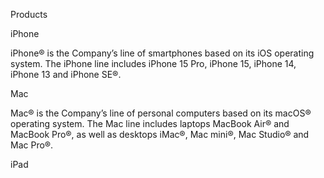 Products

iPhone

iPhone®  is  the  Company’s  line  of  smartphones  based  on  its  iOS  operating  system.  The  iPhone  line  includes  iPhone  15  Pro,
iPhone 15, iPhone 14, iPhone 13 and iPhone SE®.

Mac

Mac®  is  the  Company’s  line  of  personal  computers  based  on  its  macOS®  operating  system.  The  Mac  line  includes  laptops
MacBook Air® and MacBook Pro®, as well as desktops iMac®, Mac mini®, Mac Studio® and Mac Pro®.

iPad